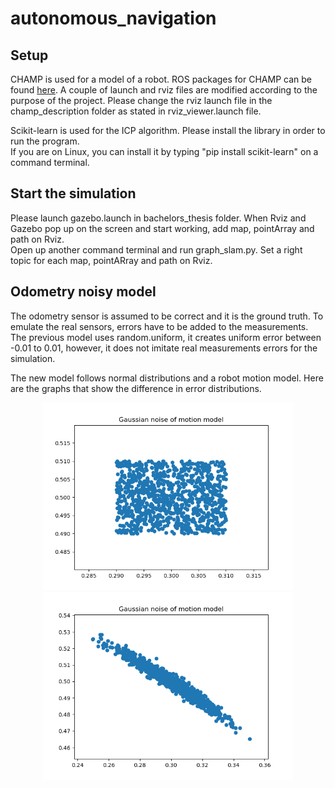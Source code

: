 # autonomous_navigation

## Setup
CHAMP is used for a model of a robot. ROS packages for CHAMP can be found [here](https://github.com/chvmp/champ).
A couple of launch and rviz files are modified according to the purpose of the project.
Please change the rviz launch file in the champ_description folder as stated in rviz_viewer.launch file.

Scikit-learn is used for the ICP algorithm. Please install the library in order to run the program. <br>
If you are on Linux, you can install it by typing "pip install scikit-learn" on a command terminal.

## Start the simulation
Please launch gazebo.launch in bachelors_thesis folder.
When Rviz and Gazebo pop up on the screen and start working, add map, pointArray and path on Rviz. <br>
Open up another command terminal and run graph_slam.py. 
Set a right topic for each map, pointARray and path on Rviz.


## Odometry noisy model
The odometry sensor is assumed to be correct and it is the ground truth.
To emulate the real sensors, errors have to be added to the measurements.
The previous model uses random.uniform, it creates uniform error between -0.01 to 0.01, however, it does not imitate real measurements errors for the simulation.

The new model follows normal distributions and a robot motion model.
Here are the graphs that show the difference in error distributions.

<p align="center">
  <img src="./src/images/uniform_error_model.png" width="400" />
  <img src="./src/images/normal_error_model.png" width="400" /> 
</p>



